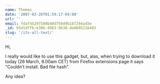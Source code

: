 ```yaml
---
name: Thomas
date: '2007-03-26T01:59:17-04:00'
url: ''
email: fdaf45297580b40df50d9b16f294a45e
_id: 93d1dffb-e306-4983-9b38-de8895216403
slug: '/its-all-text/'
---
```


Hi,

I really would like to use this gadget, but, alas, when trying to download it
today (26 March, 8.00am CET) from Firefox extensions page it says "Couldn't
install. Bad file hash".

Any idea?
